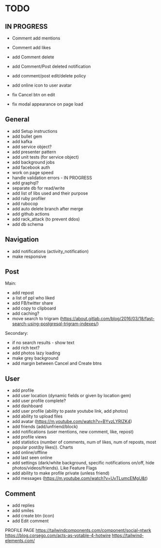# TODO

## IN PROGRESS
- Comment add mentions
- Comment add likes
- add Comment delete
- add Comment/Post deleted notification
- add comment/post edit/delete policy
- add online icon to user avatar

- fix Cancel btn on edit
- fix modal appearance on page load



## General
- add Setup instructions
- add bullet gem
- add kafka
- add service object?
- add presenter pattern
- add unit tests (for service object)
- add background jobs
- add facebook auth
- work on page speed
- handle validation errors - IN PROGRESS
- add graphql?
- separate db for read/write
- add list of libs used and their purpose
- add ruby profiler
- add rubocop
- add auto delete branch after merge
- add github actions
- add rack_attack (to prevent ddos)
- add db schema



## Navigation
- add notifications (activity_notification)
- make responsive



## Post
Main:
- add repost
- a list of ppl who liked
- add FB/twitter share
- add copy to clipboard
- add caching?
- move search to trigram (https://about.gitlab.com/blog/2016/03/18/fast-search-using-postgresql-trigram-indexes/)

Secondary:
- if no search results - show text
- add rich text?
- add photos lazy loading
- make grey background
- add margin between Cancel and Create btns


## User
- add profile
- add user location (dynamic fields or given by location gem)
- add user profile complete?
- add dashboard
- add user profile (ability to paste youtube link, add photos)
- add ability to upload files
- add avatar (https://m.youtube.com/watch?v=BYvzLYRIZK4)
- add friends (add/unfriend/block)
- add notifications (user mentions, new comment, like, repost)
- add profile views
- add statistics (number of comments, num of likes, num of reposts, most popular post(by likes)). Charts
- add online/offline
- add last seen online
- add settings (dark/white background, specific notifications on/off, hide photos/videos/friends). Like Feature Flags
- add ability to make profile private (unless friend)
- add messages (https://m.youtube.com/watch?v=UvTLumcEMgU&t)


## Comment
- add replies
- add smiles
- add create btn (icon)
- add Edit comment



PROFILE PAGE https://tailwindcomponents.com/component/social-ntwrk
https://blog.corsego.com/acts-as-votable-4-hotwire
https://tailwind-elements.com/